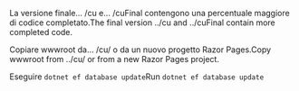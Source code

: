 <span data-ttu-id="f5d2f-101">La versione finale... /cu e... /cuFinal contengono una percentuale maggiore di codice completato.</span><span class="sxs-lookup"><span data-stu-id="f5d2f-101">The final version ../cu and ../cuFinal contain more completed code.</span></span>

<span data-ttu-id="f5d2f-102">Copiare wwwroot da... /cu/ o da un nuovo progetto Razor Pages.</span><span class="sxs-lookup"><span data-stu-id="f5d2f-102">Copy wwwroot from ../cu/ or from a new Razor Pages project.</span></span>

<span data-ttu-id="f5d2f-103">Eseguire `dotnet ef database update`</span><span class="sxs-lookup"><span data-stu-id="f5d2f-103">Run `dotnet ef database update`</span></span>
